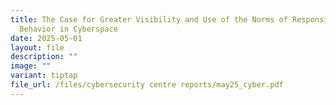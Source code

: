 ```yaml
---
title: The Case for Greater Visibility and Use of the Norms of Responsible State
  Behavior in Cyberspace
date: 2025-05-01
layout: file
description: ""
image: ""
variant: tiptap
file_url: /files/cybersecurity centre reports/may25_cyber.pdf
---
```

